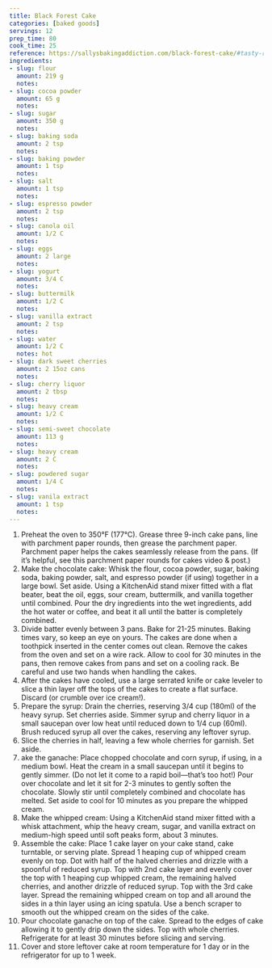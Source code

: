 ```yaml
---
title: Black Forest Cake
categories: [baked goods]
servings: 12
prep_time: 80
cook_time: 25
reference: https://sallysbakingaddiction.com/black-forest-cake/#tasty-recipes-66596
ingredients:
- slug: flour
  amount: 219 g
  notes:
- slug: cocoa powder
  amount: 65 g
  notes:
- slug: sugar
  amount: 350 g
  notes:
- slug: baking soda
  amount: 2 tsp
  notes:
- slug: baking powder
  amount: 1 tsp
  notes:
- slug: salt
  amount: 1 tsp
  notes:
- slug: espresso powder
  amount: 2 tsp
  notes:
- slug: canola oil
  amount: 1/2 C
  notes:
- slug: eggs
  amount: 2 large
  notes:
- slug: yogurt
  amount: 3/4 C
  notes:
- slug: buttermilk
  amount: 1/2 C
  notes:
- slug: vanilla extract
  amount: 2 tsp
  notes:
- slug: water
  amount: 1/2 C
  notes: hot
- slug: dark sweet cherries
  amount: 2 15oz cans
  notes:
- slug: cherry liquor
  amount: 2 tbsp
  notes:
- slug: heavy cream
  amount: 1/2 C
  notes:
- slug: semi-sweet chocolate
  amount: 113 g
  notes:
- slug: heavy cream
  amount: 2 C
  notes:
- slug: powdered sugar
  amount: 1/4 C
  notes:
- slug: vanila extract
  amount: 1 tsp
  notes:
---
```


1. Preheat the oven to 350°F (177°C). Grease three 9-inch cake pans, line with parchment paper rounds, then grease the parchment paper. Parchment paper helps the cakes seamlessly release from the pans. (If it’s helpful, see this parchment paper rounds for cakes video & post.)
2. Make the chocolate cake: Whisk the flour, cocoa powder, sugar, baking soda, baking powder, salt, and espresso powder (if using) together in a large bowl. Set aside. Using a KitchenAid stand mixer fitted with a flat beater, beat the oil, eggs, sour cream, buttermilk, and vanilla together until combined. Pour the dry ingredients into the wet ingredients, add the hot water or coffee, and beat it all until the batter is completely combined.
3. Divide batter evenly between 3 pans. Bake for 21-25 minutes. Baking times vary, so keep an eye on yours. The cakes are done when a toothpick inserted in the center comes out clean. Remove the cakes from the oven and set on a wire rack. Allow to cool for 30 minutes in the pans, then remove cakes from pans and set on a cooling rack. Be careful and use two hands when handling the cakes.
4. After the cakes have cooled, use a large serrated knife or cake leveler to slice a thin layer off the tops of the cakes to create a flat surface. Discard (or crumble over ice cream!).
5. Prepare the syrup: Drain the cherries, reserving 3/4 cup (180ml) of the heavy syrup. Set cherries aside. Simmer syrup and cherry liquor in a small saucepan over low heat until reduced down to 1/4 cup (60ml). Brush reduced syrup all over the cakes, reserving any leftover syrup.
6. Slice the cherries in half, leaving a few whole cherries for garnish. Set aside.
7. ake the ganache: Place chopped chocolate and corn syrup, if using, in a medium bowl. Heat the cream in a small saucepan until it begins to gently simmer. (Do not let it come to a rapid boil—that’s too hot!) Pour over chocolate and let it sit for 2-3 minutes to gently soften the chocolate. Slowly stir until completely combined and chocolate has melted. Set aside to cool for 10 minutes as you prepare the whipped cream.
8. Make the whipped cream: Using a KitchenAid stand mixer fitted with a whisk attachment, whip the heavy cream, sugar, and vanilla extract on medium-high speed until soft peaks form, about 3 minutes.
9. Assemble the cake: Place 1 cake layer on your cake stand, cake turntable, or serving plate. Spread 1 heaping cup of whipped cream evenly on top. Dot with half of the halved cherries and drizzle with a spoonful of reduced syrup. Top with 2nd cake layer and evenly cover the top with 1 heaping cup whipped cream, the remaining halved cherries, and another drizzle of reduced syrup. Top with the 3rd cake layer. Spread the remaining whipped cream on top and all around the sides in a thin layer using an icing spatula. Use a bench scraper to smooth out the whipped cream on the sides of the cake.
10. Pour chocolate ganache on top of the cake. Spread to the edges of cake allowing it to gently drip down the sides. Top with whole cherries. Refrigerate for at least 30 minutes before slicing and serving.
11. Cover and store leftover cake at room temperature for 1 day or in the refrigerator for up to 1 week.